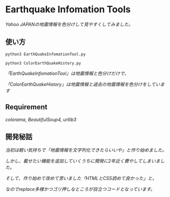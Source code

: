 # Earthquake Infomation Tools
*Yahoo JAPANの地震情報を色分けして見やすくしてみました。*

## 使い方
`python3 EarthQuakeInfomationTool.py`

`python3 ColorEarthQuakeHistory.py`

*「EarthQuakeInfomationTool」は地震情報と色分けだけで、*

*「ColorEarthQuakeHistory」は地震情報と過去の地震情報を色分けをしています*
## Requirement
*colorama, BeautifulSoup4, urllib3*

## 開発秘話
*当初は軽い気持ちで「地震情報を文字列化できたらいいや」と作り始めました。*

*しかし、載せたい機能を追加していくうちに開発に2年近く費やしてしまいました。*

*そして、作り始めて改めて思いました「HTMLとCSS読めて良かった」と。*

*なのでreplace多様かつゴリ押しなところが目立つコードとなっています。*

